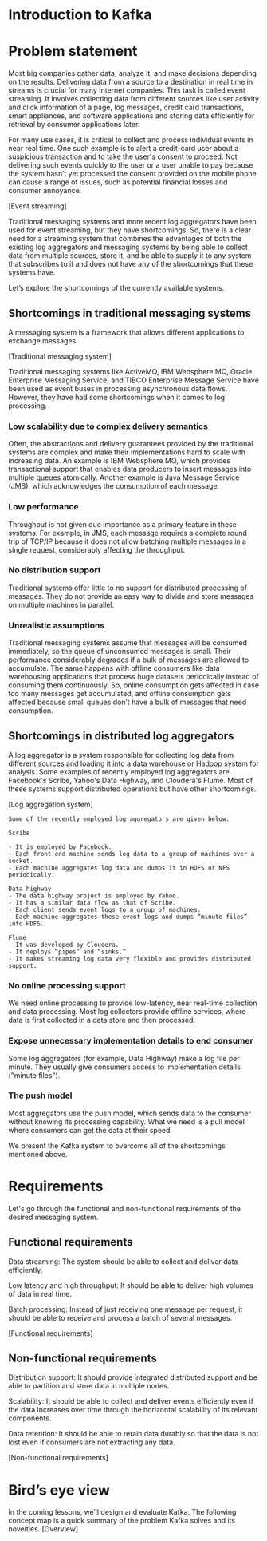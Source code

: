 # Introduction to Kafka
# Problem statement
Most big companies gather data, analyze it, and make decisions depending on the results. Delivering data from a source to a destination in real time in streams is crucial for many Internet companies. This task is called event streaming. It involves collecting data from different sources like user activity and click information of a page, log messages, credit card transactions, smart appliances, and software applications and storing data efficiently for retrieval by consumer applications later.

For many use cases, it is critical to collect and process individual events in near real time. One such example is to alert a credit-card user about a suspicious transaction and to take the user's consent to proceed. Not delivering such events quickly to the user or a user unable to pay because the system hasn’t yet processed the consent provided on the mobile phone can cause a range of issues, such as potential financial losses and consumer annoyance.

[Event streaming]

Traditional messaging systems and more recent log aggregators have been used for event streaming, but they have shortcomings. So, there is a clear need for a streaming system that combines the advantages of both the existing log aggregators and messaging systems by being able to collect data from multiple sources, store it, and be able to supply it to any system that subscribes to it and does not have any of the shortcomings that these systems have.

Let’s explore the shortcomings of the currently available systems.

## Shortcomings in traditional messaging systems
A messaging system is a framework that allows different applications to exchange messages.

[Traditional messaging system]

Traditional messaging systems like ActiveMQ, IBM Websphere MQ, Oracle Enterprise Messaging Service, and TIBCO Enterprise Message Service have been used as event buses in processing asynchronous data flows. However, they have had some shortcomings when it comes to log processing.

### Low scalability due to complex delivery semantics
Often, the abstractions and delivery guarantees provided by the traditional systems are complex and make their implementations hard to scale with increasing data. An example is IBM Websphere MQ, which provides transactional support that enables data producers to insert messages into multiple queues atomically. Another example is Java Message Service (JMS), which acknowledges the consumption of each message.

### Low performance
Throughput is not given due importance as a primary feature in these systems. For example, in JMS, each message requires a complete round trip of TCP/IP because it does not allow batching multiple messages in a single request, considerably affecting the throughput.

### No distribution support
Traditional systems offer little to no support for distributed processing of messages. They do not provide an easy way to divide and store messages on multiple machines in parallel.

### Unrealistic assumptions
Traditional messaging systems assume that messages will be consumed immediately, so the queue of unconsumed messages is small. Their performance considerably degrades if a bulk of messages are allowed to accumulate. The same happens with offline consumers like data warehousing applications that process huge datasets periodically instead of consuming them continuously. So, online consumption gets affected in case too many messages get accumulated, and offline consumption gets affected because small queues don’t have a bulk of messages that need consumption.

## Shortcomings in distributed log aggregators
A log aggregator is a system responsible for collecting log data from different sources and loading it into a data warehouse or Hadoop system for analysis. Some examples of recently employed log aggregators are Facebook's Scribe, Yahoo's Data Highway, and Cloudera's Flume. Most of these systems support distributed operations but have other shortcomings.

[Log aggregation system]

```
Some of the recently employed log aggregators are given below:

Scribe

- It is employed by Facebook.
- Each front-end machine sends log data to a group of machines over a socket.
- Each machine aggregates log data and dumps it in HDFS or NFS periodically.

Data highway
- The data highway project is employed by Yahoo.
- It has a similar data flow as that of Scribe.
- Each client sends event logs to a group of machines.
- Each machine aggregates these event logs and dumps “minute files” into HDFS.

Flume
- It was developed by Cloudera.
- It deploys “pipes” and “sinks.”
- It makes streaming log data very flexible and provides distributed support.
```

### No online processing support
We need online processing to provide low-latency, near real-time collection and data processing. Most log collectors provide offline services, where data is first collected in a data store and then processed.


### Expose unnecessary implementation details to end consumer
Some log aggregators (for example, Data Highway) make a log file per minute. They usually give consumers access to implementation details ("minute files").

### The push model
Most aggregators use the push model, which sends data to the consumer without knowing its processing capability. What we need is a pull model where consumers can get the data at their speed.

We present the Kafka system to overcome all of the shortcomings mentioned above.

# Requirements
Let's go through the functional and non-functional requirements of the desired messaging system.

## Functional requirements
Data streaming: The system should be able to collect and deliver data efficiently.

Low latency and high throughput: It should be able to deliver high volumes of data in real time.

Batch processing: Instead of just receiving one message per request, it should be able to receive and process a batch of several messages.

[Functional requirements]

## Non-functional requirements
Distribution support: It should provide integrated distributed support and be able to partition and store data in multiple nodes.

Scalability: It should be able to collect and deliver events efficiently even if the data increases over time through the horizontal scalability of its relevant components.

Data retention: It should be able to retain data durably so that the data is not lost even if consumers are not extracting any data.

[Non-functional requirements]

# Bird’s eye view
In the coming lessons, we’ll design and evaluate Kafka. The following concept map is a quick summary of the problem Kafka solves and its novelties.
[Overview]

